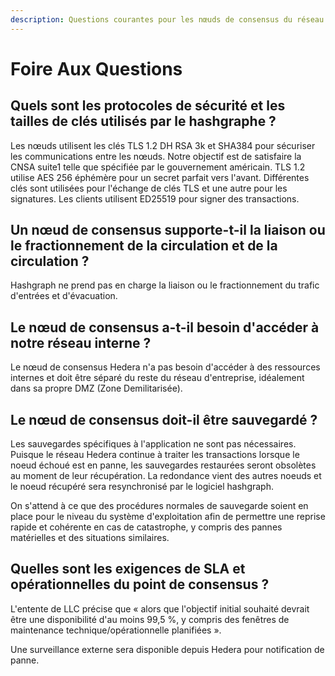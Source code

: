 ```yaml
---
description: Questions courantes pour les nœuds de consensus du réseau principal autorisés de Hedera actuel
---
```


# Foire Aux Questions

## Quels sont les protocoles de sécurité et les tailles de clés utilisés par le hashgraphe ?

Les nœuds utilisent les clés TLS 1.2 DH RSA 3k et SHA384 pour sécuriser les communications entre les nœuds. Notre objectif est de satisfaire la CNSA suite1 telle que spécifiée par le gouvernement américain. TLS 1.2 utilise AES 256 éphémère pour un secret parfait vers l'avant. Différentes clés sont utilisées pour l'échange de clés TLS et une autre pour les signatures. Les clients utilisent ED25519 pour signer des transactions.

## Un nœud de consensus supporte-t-il la liaison ou le fractionnement de la circulation et de la circulation ?

Hashgraph ne prend pas en charge la liaison ou le fractionnement du trafic d'entrées et d'évacuation.

## Le nœud de consensus a-t-il besoin d'accéder à notre réseau interne ?

Le nœud de consensus Hedera n'a pas besoin d'accéder à des ressources internes et doit être séparé du reste du réseau d'entreprise, idéalement dans sa propre DMZ (Zone Demilitarisée).

## Le nœud de consensus doit-il être sauvegardé ?

Les sauvegardes spécifiques à l'application ne sont pas nécessaires. Puisque le réseau Hedera continue à traiter les transactions lorsque le noeud échoué est en panne, les sauvegardes restaurées seront obsolètes au moment de leur récupération. La redondance vient des autres noeuds et le noeud récupéré sera resynchronisé par le logiciel hashgraph.

On s'attend à ce que des procédures normales de sauvegarde soient en place pour le niveau du système d'exploitation afin de permettre une reprise rapide et cohérente en cas de catastrophe, y compris des pannes matérielles et des situations similaires.

## Quelles sont les exigences de SLA et opérationnelles du point de consensus ?

L'entente de LLC précise que « alors que l'objectif initial souhaité devrait être une disponibilité d'au moins 99,5 %, y compris des fenêtres de maintenance technique/opérationnelle planifiées ».

Une surveillance externe sera disponible depuis Hedera pour notification de panne.

